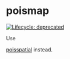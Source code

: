 
<!-- README.md is generated from README.Rmd. Please edit that file -->

# poismap

<!-- badges: start -->

[![Lifecycle:
deprecated](https://img.shields.io/badge/lifecycle-deprecated-orange.svg)](https://lifecycle.r-lib.org/articles/stages.html#deprecated)
<!-- badges: end --> Use
[poisspatial](https://github.com/poissonconsulting/poisspatial) instead.
